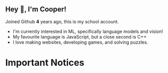 ## Hey 👋, I'm Cooper!

Joined Github **4** years ago, this is my school account.

* I'm currently interested in ML, specifically language models and vision!
* My favourite language is JavaScript, but a close second is C++
* I love making websites, developing games, and solving puzzles.

# Important Notices <!-- omit in toc -->
